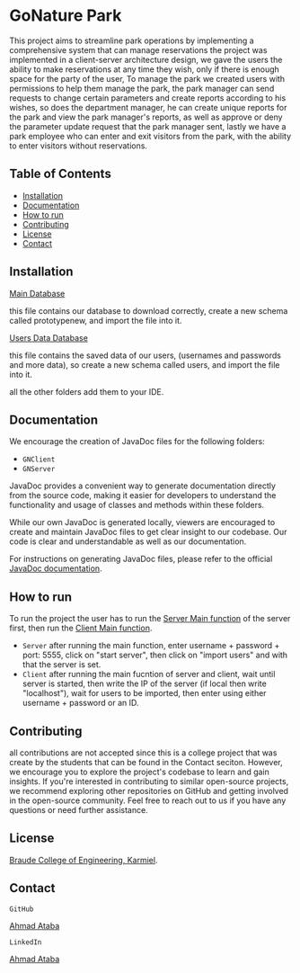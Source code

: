 # GoNature Park
This project aims to streamline park operations by implementing a comprehensive system that can manage reservations
the project was implemented in a client-server architecture design, we gave the users the ability to make reservations
at any time they wish, only if there is enough space for the party of the user, To manage the park we created users 
with permissions to help them manage the park, the park manager can send requests to change certain parameters and create
reports according to his wishes, so does the department manager, he can create unique reports for the park and view the 
park manager's reports, as well as approve or deny the parameter update request that the park manager sent, lastly we have
a park employee who can enter and exit visitors from the park, with the ability to enter visitors without reservations.


## Table of Contents

- [Installation](#installation)
- [Documentation](#document)
- [How to run](#run)
- [Contributing](#contributing)
- [License](#license)
- [Contact](#contact)


## Installation
[Main Database](prototypenew.sql)

this file contains our database to download correctly, create a new schema called prototypenew, and import the file into it.

[Users Data Database](users.sql)

this file contains the saved data of our users, (usernames and passwords and more data), so create a new schema called users, and import the file into it.

all the other folders add them to your IDE.

## Documentation

We encourage the creation of JavaDoc files for the following folders:

- `GNClient`
- `GNServer`

JavaDoc provides a convenient way to generate documentation directly from the source code, making it easier for developers to understand the functionality and usage of classes and methods within these folders.

While our own JavaDoc is generated locally, viewers are encouraged to create and maintain JavaDoc files to get clear insight to our codebase. Our code is clear and understandable as well as our documentation.

For instructions on generating JavaDoc files, please refer to the official [JavaDoc documentation](https://docs.oracle.com/javase/8/docs/technotes/tools/windows/javadoc.html).

## How to run
To run the project the user has to run the [Server Main function](ServerUI.java) of the server first, then run the [Client Main function](ClientUI.java).

- `Server` after running the main function, enter username + password + port: 5555, click on "start server", then click on "import users" and with that the server is set.
- `Client` after running the main fucntion of server and client, wait until server is started, then write the IP of the server (if local then write "localhost"), wait for users to be imported, then enter using either username + password or an ID.

## Contributing
all contributions are not accepted since this is a college project that was create by the students that can be found in the Contact seciton. However, we encourage you to explore the project's codebase to learn and gain insights.
If you're interested in contributing to similar open-source projects, we recommend exploring other repositories on GitHub and getting involved in the open-source community.
Feel free to reach out to us if you have any questions or need further assistance.


## License
[Braude College of Engineering, Karmiel](https://w3.braude.ac.il/?lang=en).


## Contact

`GitHub`

[Ahmad Ataba](https://github.com/Ataba29)

`LinkedIn`

[Ahmad Ataba](https://www.linkedin.com/in/ahmad-ataba-08111a270/)
